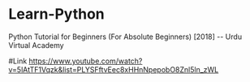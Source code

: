 # Learn-Python
Python Tutorial for Beginners (For Absolute Beginners) [2018] -- Urdu Virtual Academy

#Link
https://www.youtube.com/watch?v=5lAtTF1Vqzk&list=PLYSFftvEec8xHHnNpepobO8Znl5ln_zWL
